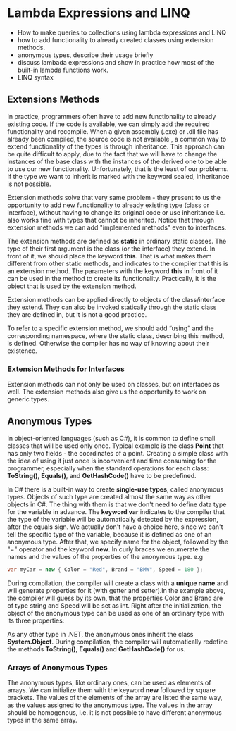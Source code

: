 # Lambda Expressions and LINQ

- How to make queries to collections using lambda expressions and LINQ
- how to add functionality to already created classes using extension methods.
- anonymous types, describe their usage briefly
- discuss lambada expressions and show in practice how most of the built-in lambda functions work.
- LINQ syntax

## Extensions Methods

In practice, programmers often have to add new functionality to already existing code. If the code is available, we can simply add the required functionality and recompile. When a given assembly (.exe) or .dll file has already been compiled, the source code is not available , a common way to extend functionality of the types is through inheritance. This approach can be quite difficult to apply, due to the fact that we will have to change the instances of the base class with the instances of the derived one to be able to use our new functionality. Unfortunately, that is the least of our problems. If the type we want to inherit is marked with the keyword sealed, inheritance is not possible.

Extension methods solve that very same problem - they present to us the opportunity to add new functionality to already existing type (class or interface), without having to change its original code or use inheritance i.e. also works fine with types that cannot be inherited. Notice that through extension methods we can add "implemented methods" even to interfaces.

The extension methods are defined as **static** in ordinary static classes. The type of their first argument is the class (or the interface) they extend. In front of it, we should place the keyword **this**. That is what makes them different from other static methods, and indicates to the compiler that this is an extension method. The parameters with the keyword **this** in front of it can be used in the method to create its functionality. Practically, it is the object that is used by the extension method.

Extension methods can be applied directly to objects of the class/interface they extend. They can also be invoked statically through the static class they are defined in, but it is not a good practice.

To refer to a specific extension method, we should add “using” and the corresponding namespace, where the static class, describing this method, is defined. Otherwise the compiler has no way of knowing about their existence.

### Extension Methods for Interfaces

Extension methods can not only be used on classes, but on interfaces as well. The extension methods also give us the opportunity to work on generic types.

## Anonymous Types

In object-oriented languages (such as C#), it is common to define small classes that will be used only once. Typical example is the class **Point** that has only two fields - the coordinates of a point. Creating a simple class with the idea of using it just once is inconvenient and time consuming for the programmer, especially when the standard operations for each class: **ToString()**, **Equals()**, and **GetHashCode()** have to be predefined.

In C# there is a built-in way to create **single-use types**, called anonymous types. Objects of such type are created almost the same way as other objects in C#. The thing with them is that we don't need to define data type for the variable in advance. The **keyword var** indicates to the compiler that the type of the variable will be automatically detected by the expression, after the equals sign. We actually don't have a choice here, since we can't tell the specific type of the variable, because it is defined as one of an anonymous type. After that, we specify name for the object, followed by the "=" operator and the keyword **new**. In curly braces we enumerate the names and the values of the properties of the anonymous type.
e.g

```C#
var myCar = new { Color = "Red", Brand = "BMW", Speed = 180 };

```

During compilation, the compiler will create a class with a **unique name** and will generate properties for it (with getter and setter).In the example above, the compiler will guess by its own, that the properties Color and Brand are of type string and Speed will be set as int. Right after the initialization, the object of the anonymous type can be used as one of an ordinary type with its three properties:

As any other type in .NET, the anonymous ones inherit the class **System.Object**. During compilation, the compiler will automatically redefine the methods **ToString()**, **Equals()** and **GetHashCode()** for us.

### Arrays of Anonymous Types

The anonymous types, like ordinary ones, can be used as elements of arrays. We can initialize them with the keyword **new** followed by square brackets. The values of the elements of the array are listed the same way, as the values assigned to the anonymous type. The values in the array should be homogenous, i.e. it is not possible to have different anonymous types in the same array.
